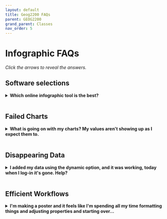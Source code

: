 ```yaml
---
layout: default
title: Geog2200 FAQs
parent: GEOG2200
grand_parent: Classes
nav_order: 5
---
```

# Infographic FAQs

*Click the arrows to reveal the answers.*

## Software selections
<details>
<summary><strong>Which online infographic tool is the best?</strong></summary>There are may online tools available, and really, any will do. If you need to export your image, Piktochart is a good option.</details>
<br>

## Failed Charts
<details>
<summary><strong>What is going on with my charts? My values aren't showing up as I expect them to.</strong></summary> Try swapping the orientation of your rows and columns, the tool is often looking for things to be in a specific format.</details>  
<br>

## Disappearing Data
<details>
<summary><strong>I added my data using the dynamic option, and it was working, today when I log-in it's gone. Help?</strong></summary> Did you rename or move the data on your local machine? If so, you'll need to relink it to the graphic.</details>  
<br>

## Efficient Workflows
<details>
<summary><strong>I'm making a poster and it feels like I'm spending all my time formatting things and adjusting properties and starting over...</strong></summary>It is a fidgety process, the best thing to do is to make a plan based on the message you want to communicate before you start and then stick to it.</details>

  

